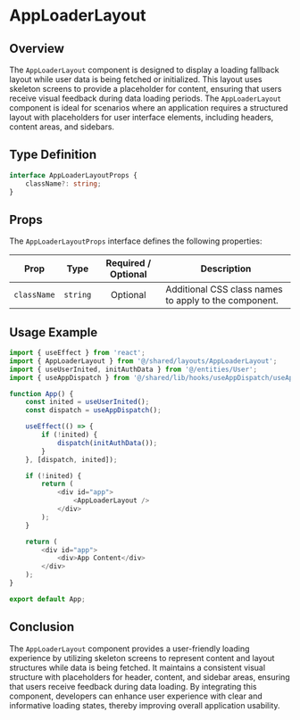 # AppLoaderLayout

## Overview 
The `AppLoaderLayout` component is designed to display a loading fallback layout while user data is being fetched or initialized. This layout uses skeleton screens to provide a placeholder for content, ensuring that users receive visual feedback during data loading periods. 
The `AppLoaderLayout` component is ideal for scenarios where an application requires a structured layout with placeholders for user interface elements, including headers, content areas, and sidebars.

##  Type Definition
```typescript
interface AppLoaderLayoutProps {
    className?: string;
}
```

## Props
The `AppLoaderLayoutProps` interface defines the following properties:

| Prop        | Type                                        |          Required / Optional          | Description                                                                |
|-------------|---------------------------------------------|:-------------------------------------:|----------------------------------------------------------------------------|
| `className` | `string`                                    |               Optional                | Additional CSS class names to apply to the component.|

## Usage Example
```typescript jsx
import { useEffect } from 'react';
import { AppLoaderLayout } from '@/shared/layouts/AppLoaderLayout';
import { useUserInited, initAuthData } from '@/entities/User';
import { useAppDispatch } from '@/shared/lib/hooks/useAppDispatch/useAppDispatch';

function App() {
    const inited = useUserInited();
    const dispatch = useAppDispatch();

    useEffect(() => {
        if (!inited) {
            dispatch(initAuthData());
        }
    }, [dispatch, inited]);

    if (!inited) {
        return (
            <div id="app">
                <AppLoaderLayout />
            </div>
        );
    }

    return (
        <div id="app">
            <div>App Content</div>
        </div>
    );
}

export default App;
```

## Conclusion 
The `AppLoaderLayout` component provides a user-friendly loading experience by utilizing skeleton screens to represent content and layout structures while data is being fetched. 
It maintains a consistent visual structure with placeholders for header, content, and sidebar areas, ensuring that users receive feedback during data loading. 
By integrating this component, developers can enhance user experience with clear and informative loading states, thereby improving overall application usability.
